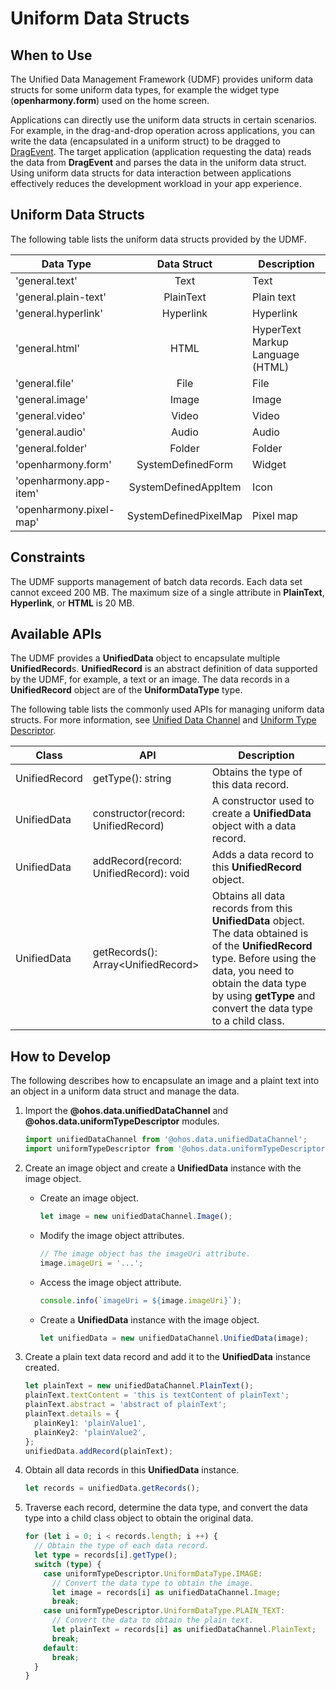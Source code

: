 # Uniform Data Structs


## When to Use

The Unified Data Management Framework (UDMF) provides uniform data structs for some uniform data types, for example the widget type (**openharmony.form**) used on the home screen.

Applications can directly use the uniform data structs in certain scenarios. For example, in the drag-and-drop operation across applications, you can write the data (encapsulated in a uniform struct) to be dragged to [DragEvent](../reference/apis-arkui/arkui-ts/ts-universal-events-drag-drop.md#dragevent). The target application (application requesting the data) reads the data from **DragEvent** and parses the data in the uniform data struct. Using uniform data structs for data interaction between applications effectively reduces the development workload in your app experience.

## Uniform Data Structs

The following table lists the uniform data structs provided by the UDMF.

| Data Type               |       Data Struct       | Description      |
| ----------------------- | :-------------------: | ---------- |
| 'general.text'          |         Text          | Text      |
| 'general.plain-text'    |       PlainText       | Plain text    |
| 'general.hyperlink'     |       Hyperlink       | Hyperlink    |
| 'general.html'          |         HTML          | HyperText Markup Language (HTML)    |
| 'general.file'          |         File          | File      |
| 'general.image'         |         Image         | Image      |
| 'general.video'         |         Video         | Video      |
| 'general.audio'         |         Audio         | Audio      |
| 'general.folder'        |        Folder         | Folder    |
| 'openharmony.form'      |   SystemDefinedForm   | Widget      |
| 'openharmony.app-item'  | SystemDefinedAppItem  | Icon      |
| 'openharmony.pixel-map' | SystemDefinedPixelMap | Pixel map|

## Constraints

The UDMF supports management of batch data records. Each data set cannot exceed 200 MB. The maximum size of a single attribute in **PlainText**, **Hyperlink**, or **HTML** is 20 MB.

## Available APIs

The UDMF provides a **UnifiedData** object to encapsulate multiple **UnifiedRecord**s. **UnifiedRecord** is an abstract definition of data supported by the UDMF, for example, a text or an image. The data records in a **UnifiedRecord** object are of the **UniformDataType** type.

The following table lists the commonly used APIs for managing uniform data structs. For more information, see [Unified Data Channel](../reference/apis-arkdata/js-apis-data-unifiedDataChannel.md) and [Uniform Type Descriptor](../reference/apis-arkdata/js-apis-data-uniformTypeDescriptor.md).

| Class       | API                              | Description                                                        |
| ------------- | -------------------------------------- | ------------------------------------------------------------ |
| UnifiedRecord | getType(): string                      | Obtains the type of this data record.                        |
| UnifiedData   | constructor(record: UnifiedRecord)     | A constructor used to create a **UnifiedData** object with a data record.                    |
| UnifiedData   | addRecord(record: UnifiedRecord): void | Adds a data record to this **UnifiedRecord** object.                      |
| UnifiedData   | getRecords(): Array\<UnifiedRecord>    | Obtains all data records from this **UnifiedData** object. The data obtained is of the **UnifiedRecord** type. Before using the data, you need to obtain the data type by using **getType** and convert the data type to a child class.|


## How to Develop

The following describes how to encapsulate an image and a plaint text into an object in a uniform data struct and manage the data.

1. Import the **@ohos.data.unifiedDataChannel** and **@ohos.data.uniformTypeDescriptor** modules.

   ```ts
   import unifiedDataChannel from '@ohos.data.unifiedDataChannel';
   import uniformTypeDescriptor from '@ohos.data.uniformTypeDescriptor';
   ```
2. Create an image object and create a **UnifiedData** instance with the image object.

   - Create an image object.

      ```ts
      let image = new unifiedDataChannel.Image();
      ```

   - Modify the image object attributes.

      ```ts
      // The image object has the imageUri attribute.
      image.imageUri = '...';
      ```

   - Access the image object attribute.

      ```ts
      console.info(`imageUri = ${image.imageUri}`);
      ```

   - Create a **UnifiedData** instance with the image object.

      ```ts
      let unifiedData = new unifiedDataChannel.UnifiedData(image);
      ```
3. Create a plain text data record and add it to the **UnifiedData** instance created.

   ```ts
   let plainText = new unifiedDataChannel.PlainText();
   plainText.textContent = 'this is textContent of plainText';
   plainText.abstract = 'abstract of plainText';
   plainText.details = {
     plainKey1: 'plainValue1',
     plainKey2: 'plainValue2',
   };
   unifiedData.addRecord(plainText);
   ```
4. Obtain all data records in this **UnifiedData** instance.

   ```ts
   let records = unifiedData.getRecords();
   ```
5. Traverse each record, determine the data type, and convert the data type into a child class object to obtain the original data.

   ```ts
   for (let i = 0; i < records.length; i ++) {
     // Obtain the type of each data record.
     let type = records[i].getType();
     switch (type) {
       case uniformTypeDescriptor.UniformDataType.IMAGE:
         // Convert the data type to obtain the image.
         let image = records[i] as unifiedDataChannel.Image;
         break;
       case uniformTypeDescriptor.UniformDataType.PLAIN_TEXT:
         // Convert the data to obtain the plain text.
         let plainText = records[i] as unifiedDataChannel.PlainText;
         break;
       default:
         break;
     }
   }
   ```
